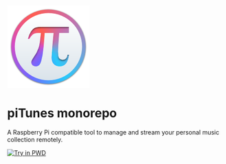 ![pitunes](pitunes.png)

# piTunes monorepo

A Raspberry Pi compatible tool to manage and stream your personal music collection remotely.

[![Try in PWD](https://raw.githubusercontent.com/play-with-docker/stacks/master/assets/images/button.png)](https://labs.play-with-docker.com/?stack=https://raw.githubusercontent.com/bernhardfritz/pitunes/master/docker-compose.yml)

